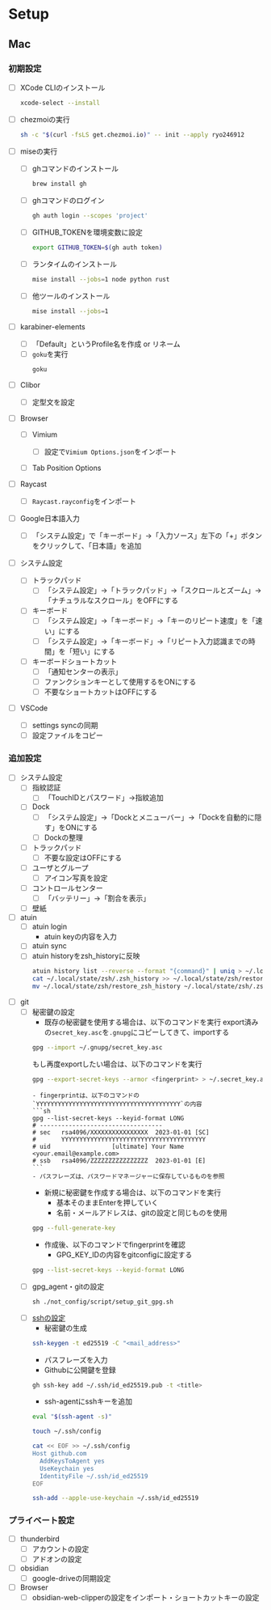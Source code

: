 # Setup

## Mac
### 初期設定
- [ ] XCode CLIのインストール
  ```sh
  xcode-select --install
  ```

- [ ] chezmoiの実行
  ```sh
  sh -c "$(curl -fsLS get.chezmoi.io)" -- init --apply ryo246912
  ```


- [ ] miseの実行
  - [ ] ghコマンドのインストール
    ```sh
    brew install gh
    ```
  - [ ] ghコマンドのログイン
    ```sh
    gh auth login --scopes 'project'
    ```
  - [ ] GITHUB_TOKENを環境変数に設定
    ```sh
    export GITHUB_TOKEN=$(gh auth token)
    ```
  - [ ] ランタイムのインストール
    ```sh
    mise install --jobs=1 node python rust
    ```
  - [ ] 他ツールのインストール
    ```sh
    mise install --jobs=1
    ```

- [ ] karabiner-elements
  - [ ] 「Default」というProfile名を作成 or リネーム
  - [ ] `goku`を実行
    ```sh
    goku
    ```

- [ ] Clibor
  - [ ] 定型文を設定

- [ ] Browser
  - [ ] Vimium
    - [ ] 設定で`Vimium Options.json`をインポート
  - [ ] Tab Position Options


- [ ] Raycast
  - [ ] `Raycast.rayconfig`をインポート

- [ ] Google日本語入力
  - [ ] 「システム設定」で「キーボード」→「入力ソース」左下の「+」ボタンをクリックして、「日本語」を追加

- [ ] システム設定
  - [ ] トラックパッド
    - [ ] 「システム設定」→「トラックパッド」→「スクロールとズーム」→「ナチュラルなスクロール」をOFFにする
  - [ ] キーボード
    - [ ] 「システム設定」→「キーボード」→「キーのリピート速度」を「速い」にする
    - [ ] 「システム設定」→「キーボード」→「リピート入力認識までの時間」を「短い」にする
  - [ ] キーボードショートカット
    - [ ] 「通知センターの表示」
    - [ ] ファンクションキーとして使用するをONにする
    - [ ] 不要なショートカットはOFFにする

- [ ] VSCode
  - [ ] settings syncの同期
  - [ ] 設定ファイルをコピー

### 追加設定
- [ ] システム設定
  - [ ] 指紋認証
    - [ ] 「TouchIDとパスワード」→指紋追加
  - [ ] Dock
    - [ ] 「システム設定」→「Dockとメニューバー」→「Dockを自動的に隠す」をONにする
    - [ ] Dockの整理
  - [ ] トラックパッド
    - [ ] 不要な設定はOFFにする
  - [ ] ユーザとグループ
    - [ ] アイコン写真を設定
  - [ ] コントロールセンター
    - [ ] 「バッテリー」→「割合を表示」
  - [ ] 壁紙

- [ ] atuin
  - [ ] atuin login
    - atuin keyの内容を入力
  - [ ] atuin sync
  - [ ] atuin historyをzsh_historyに反映
    ```sh
    atuin history list --reverse --format "{command}" | uniq > ~/.local/state/zsh/restore_zsh_history
    cat ~/.local/state/zsh/.zsh_history >> ~/.local/state/zsh/restore_zsh_history
    mv ~/.local/state/zsh/restore_zsh_history ~/.local/state/zsh/.zsh_history
    ```
- [ ] git
  - [ ] 秘密鍵の設定
      - 既存の秘密鍵を使用する場合は、以下のコマンドを実行
      export済みの`secret_key.asc`を`.gnupg`にコピーしてきて、importする
      ```sh
      gpg --import ~/.gnupg/secret_key.asc
      ```
      もし再度exportしたい場合は、以下のコマンドを実行
      ```sh
      gpg --export-secret-keys --armor <fingerprint> > ~/.secret_key.asc
      ```
        - fingerprintは、以下のコマンドの`YYYYYYYYYYYYYYYYYYYYYYYYYYYYYYYYYYYYYYYY`の内容
        ```sh
        gpg --list-secret-keys --keyid-format LONG
        # ----------------------------------
        # sec   rsa4096/XXXXXXXXXXXXXXXX  2023-01-01 [SC]
        #       YYYYYYYYYYYYYYYYYYYYYYYYYYYYYYYYYYYYYYYY
        # uid                 [ultimate] Your Name <your.email@example.com>
        # ssb   rsa4096/ZZZZZZZZZZZZZZZZ  2023-01-01 [E]
        ```
        - パスフレーズは、パスワードマネージャーに保存しているものを参照
      - 新規に秘密鍵を作成する場合は、以下のコマンドを実行
        - 基本そのままEnterを押していく
        - 名前・メールアドレスは、gitの設定と同じものを使用
      ```sh
      gpg --full-generate-key
      ```
      - 作成後、以下のコマンドでfingerprintを確認
        - GPG_KEY_IDの内容をgitconfigに設定する
      ```sh
      gpg --list-secret-keys --keyid-format LONG
      ```
  - [ ] gpg_agent・gitの設定
     ```
     sh ./not_config/script/setup_git_gpg.sh
     ```
  - [ ] [sshの設定](https://docs.github.com/en/authentication/connecting-to-github-with-ssh/generating-a-new-ssh-key-and-adding-it-to-the-ssh-agent#generating-a-new-ssh-key)
    - 秘密鍵の生成
    ```sh
    ssh-keygen -t ed25519 -C "<mail_address>"
    ```
    - パスフレーズを入力
    - Githubに公開鍵を登録
    ```sh
    gh ssh-key add ~/.ssh/id_ed25519.pub -t <title>
    ```
    - ssh-agentにsshキーを追加
    ```sh
    eval "$(ssh-agent -s)"
    ```
    ```sh
    touch ~/.ssh/config
    ```
    ```sh
    cat << EOF >> ~/.ssh/config
    Host github.com
      AddKeysToAgent yes
      UseKeychain yes
      IdentityFile ~/.ssh/id_ed25519
    EOF
    ```
    ```sh
    ssh-add --apple-use-keychain ~/.ssh/id_ed25519
    ```

### プライベート設定
- [ ] thunderbird
  - [ ] アカウントの設定
  - [ ] アドオンの設定
- [ ] obsidian
  - [ ] google-driveの同期設定
- [ ] Browser
  - [ ] obsidian-web-clipperの設定をインポート・ショートカットキーの設定
